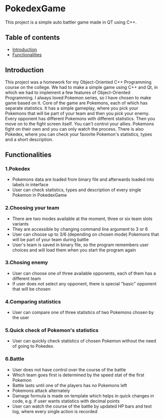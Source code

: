 # PokedexGame
This project is a simple auto battler game made in QT using C++.
## Table of contents
* [Introduction](#introduction)
* [Functionalities](#functionalities)
## Introduction
This project was a homework for my Object-Oriented C++ Programming course on the college. We had to make a simple game using C++ and Qt, in which we had to implement a few features of Object-Oriented Programming. I always loved Pokemon series, so I have chosen to make game based on it. Core of the game are Pokemons, each of which has separate statistics. It has a simple gameplay, where you pick your Pokemons that will be part of your team and then you pick your enemy. Every opponent has different Pokemons with different statistics. Then you move on to the fight screen itself. You can't control your allies. Pokemons fight on their own and you can only watch the process. There is also Pokedex, where you can check your favorite Pokemon's statistics, types and a short description.
## Functionalities

### 1.Pokedex
 - Pokemons data are loaded from binary file and afterwards loaded into labels in interface
 - User can check statistics, types and description of every single Pokemon in PokedexGame
### 2.Choosing your team
- There are two modes available at the moment, three or six team slots variants
- They are accessible by changing command line argument to 3 or 6
- User can choose up to 3/6 (depending on chosen mode) Pokemons that will be part of your team during battle
- User's team is saved in binary file, so the program remembers user choices and will load them when you start the program again
### 3.Chosing enemy
- User can choose one of three available opponents, each of them has a different team
- If user does not select any opponent, there is special "basic" opponent that will be chosen
### 4.Comparing statistics
- User can compare one of three statistics of two Pokemons chosen by the user
### 5.Quick check of Pokemon's statistics
- User can quickly check statistics of chosen Pokemon without the need of going to Pokedex.
### 6.Battle
- User does not have control over the course of the battle
- Which team goes first is determined by the speed stat of the first Pokemon
- Battle lasts until one of the players has no Pokemons left
- Pokemons attack alternately
- Damage formula is made on template which helps in quick changes in code, e.g. if user wants statistics with decimal points
- User can watch the course of the battle by updated HP bars and text log, where every single action is recorded

